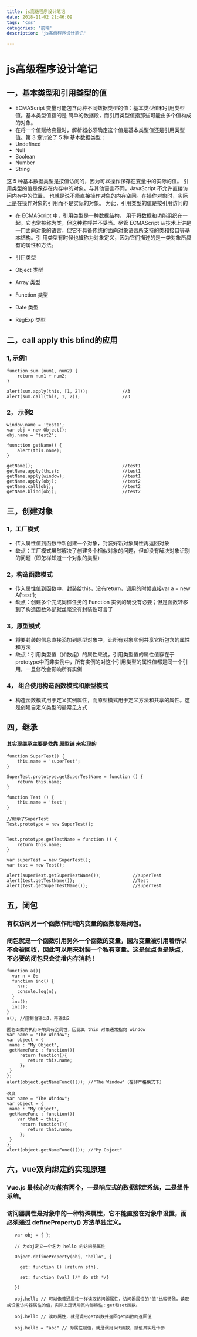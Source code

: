 ```yaml
---
title: js高级程序设计笔记
date: 2018-11-02 21:46:09
tags: 'css'
categories: '前端'
description: 'js高级程序设计笔记'

---
```


# js高级程序设计笔记
## 一，基本类型和引用类型的值
- ECMAScript 变量可能包含两种不同数据类型的值：基本类型值和引用类型值。基本类型值指的是
简单的数据段，而引用类型值指那些可能由多个值构成的对象。
- 在将一个值赋给变量时，解析器必须确定这个值是基本类型值还是引用类型值。第 3 章讨论了 5 种
基本数据类型：
 - Undefined
 - Null
 - Boolean
 - Number
 - String
 
这 5 种基本数据类型是按值访问的，因为可以操作保存在变量中的实际的值。
引用类型的值是保存在内存中的对象。与其他语言不同，JavaScript 不允许直接访问内存中的位置，
也就是说不能直接操作对象的内存空间。在操作对象时，实际上是在操作对象的引用而不是实际的对象。
为此，引用类型的值是按引用访问的

- 在 ECMAScript 中，引用类型是一种数据结构，
用于将数据和功能组织在一起。它也常被称为类，但这种称呼并不妥当。尽管 ECMAScript
从技术上讲是一门面向对象的语言，但它不具备传统的面向对象语言所支持的类和接口等基本结构。引
用类型有时候也被称为对象定义，因为它们描述的是一类对象所具有的属性和方法。

- 引用类型
 - Object 类型
 - Array 类型
 - Function 类型
 - Date 类型
 - RegExp 类型

## 二，call apply this blind的应用

### 1, 示例1
	function sum (num1, num2) {
		return num1 + num2;
	}
	
	alert(sum.apply(this, [1, 2])); 			//3
	alert(sum.call(this, 1, 2)); 				//3

### 2， 示例2

	window.name = 'test1';
	var obj = new Object();
	obj.name = 'test2';
	
	fuunction getName() {
		alert(this.name);
	}
	
	getName();									//test1
	getName.apply(this);						//test1
	getName.apply(window);						//test1
	getName.apply(obj);							//test2
	getName.call(obj);							//test2
	getName.blind(obj);							//test2

## 三，创建对象

### 1，工厂模式

- 传入属性值到函数中新创建一个对象，封装好新对象属性再返回对象
- 缺点：工厂模式虽然解决了创建多个相似对象的问题，但却没有解决对象识别的问题（即怎样知道一个对象的类型）

### 2，构造函数模式

- 传入属性值到函数中，封装给this，没有return，调用的时候直接var a =  new A('test');
- 缺点：创建多个完成同样任务的 Function 实例的确没有必要；但是函数转移到了构造函数外部就丝毫没有封装性可言了

### 3，原型模式

- 将要封装的信息直接添加到原型对象中，让所有对象实例共享它所包含的属性和方法
- 缺点：引用类型值（如数组）的属性来说，引用类型值的属性值存在于prototype中而非实例中，所有实例的对这个引用类型的属性值都是同一个引用，一旦修改会影响所有实例


### 4， 组合使用构造函数模式和原型模式

- 构造函数模式用于定义实例属性，而原型模式用于定义方法和共享的属性。这是创建自定义类型的最常见方式
	
## 四，继承
#### 其实现继承主要是依靠 原型链 来实现的
	function SuperTest() {
		this.name = 'superTest';
	}
	
	SuperTest.prototype.getSuperTestName = function () {
		return this.name;
	}
	
	function Test () {
		this.name = 'test';
	}
	
	//继承了SuperTest
	Test.prototype = new SuperTest();
	
	
	Test.prototype.getTestName = function () {
		return this.name;
	}
	
	var superTest = new SuperTest();
	var test = new Test();
	
	alert(superTest.getSuperTestName());			//superTest
	alert(test.getTestName());						//test
	alert(test.getSuperTestName());					//superTest

## 五，闭包
### 有权访问另一个函数作用域内变量的函数都是闭包。
### 闭包就是一个函数引用另外一个函数的变量，因为变量被引用着所以不会被回收，因此可以用来封装一个私有变量。这是优点也是缺点，不必要的闭包只会徒增内存消耗！

	function a(){
	  var n = 0;
	  function inc() {
		n++;
		console.log(n);
	  }
	  inc(); 
	  inc(); 
	}
	a(); //控制台输出1，再输出2
	
	匿名函数的执行环境具有全局性，因此其 this 对象通常指向 window
	var name = "The Window";
	var object = {
	 name : "My Object",
	 getNameFunc : function(){
		 return function(){
			return this.name;
		 };
	 }
	};
	alert(object.getNameFunc()()); //"The Window"（在非严格模式下）
	
	改良
	var name = "The Window";
	var object = {
	 name : "My Object",
	 getNameFunc : function(){
		var that = this; 
		 return function(){
			return that.name;
		 };
	 }
	};
	alert(object.getNameFunc()()); //"My Object"

## 六，vue双向绑定的实现原理
### Vue.js 最核心的功能有两个，一是响应式的数据绑定系统，二是组件系统。

### 访问器属性是对象中的一种特殊属性，它不能直接在对象中设置，而必须通过 defineProperty() 方法单独定义。

       var obj = { };

       // 为obj定义一个名为 hello 的访问器属性

       Object.defineProperty(obj, "hello", {

         get: function () {return sth},

         set: function (val) {/* do sth */}

       })

       obj.hello // 可以像普通属性一样读取访问器属性，访问器属性的"值"比较特殊，读取或设置访问器属性的值，实际上是调用其内部特性：get和set函数。

       obj.hello // 读取属性，就是调用get函数并返回get函数的返回值

       obj.hello = "abc" // 为属性赋值，就是调用set函数，赋值其实是传参 